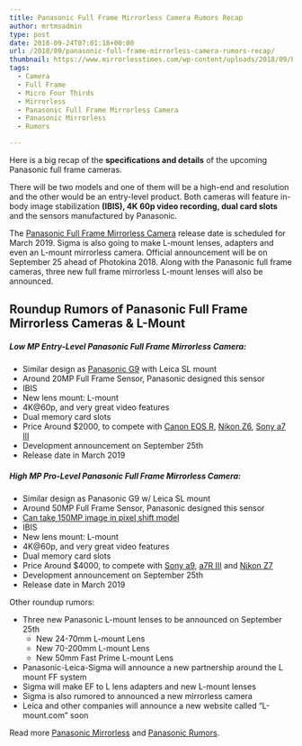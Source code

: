 ```yaml
---
title: Panasonic Full Frame Mirrorless Camera Rumors Recap
author: mrtmsadmin
type: post
date: 2018-09-24T07:01:18+00:00
url: /2018/09/panasonic-full-frame-mirrorless-camera-rumors-recap/
thumbnail: https://www.mirrorlesstimes.com/wp-content/uploads/2018/09/PanasonicG9-leica-SL-mount.jpg
tags:
  - Camera
  - Full Frame
  - Micro Four Thirds
  - Mirrorless
  - Panasonic Full Frame Mirrorless Camera
  - Panasonic Mirrorless
  - Rumors

---
```

Here is a big recap of the **specifications and details** of the upcoming Panasonic full frame cameras.

There will be two models and one of them will be a high-end and resolution and the other would be an entry-level product. Both cameras will feature in-body image stabilization **(IBIS), 4K 60p video recording, dual card slots** and the sensors manufactured by Panasonic.

The <a href="https://www.dailycameranews.com/tag/panasonic-full-frame-mirrorless-camera/" rel="tag">Panasonic Full Frame Mirrorless Camera</a> release date is scheduled for March 2019. Sigma is also going to make L-mount lenses, adapters and even an L-mount mirrorless camera. Official announcement will be on September 25 ahead of Photokina 2018. Along with the Panasonic full frame cameras, three new full frame mirrorless L-mount lenses will also be announced.<!--more-->

## Roundup Rumors of Panasonic Full Frame Mirrorless Cameras & L-Mount<span id="more-31255"></span>

##### Low MP Entry-Level Panasonic Full Frame Mirrorless Camera:

  * Similar design as <a href="https://www.amazon.com/PANASONIC-Mirrorless-Megapixels-High-Resolution-DC-G9KBODY/dp/B0774KTV1X/?tag=daicamnew-20" target="_blank" rel="nofollow external noopener noreferrer" data-wpel-link="external">Panasonic G9</a> with Leica SL mount
  * Around 20MP Full Frame Sensor, Panasonic designed this sensor
  * IBIS
  * New lens mount: L-mount
  * 4K@60p, and very great video features
  * Dual memory card slots
  * Price Around $2000, to compete with <a href="https://www.mirrorlesstimes.com/tags/canon-eos-r/" data-wpel-link="exclude">Canon EOS R</a>, <a href="https://www.mirrorlesstimes.com/tags/nikon-z6/" data-wpel-link="exclude">Nikon Z6</a>, <a href="https://www.dailycameranews.com/2018/03/sony-a7-iii-stock-availability-tracker/" data-wpel-link="internal">Sony a7 III</a>
  * Development announcement on September 25th
  * Release date in March 2019

##### High MP Pro-Level Panasonic Full Frame Mirrorless Camera:

  * Similar design as Panasonic G9 w/ Leica SL mount
  * Around 50MP Full Frame Sensor, Panasonic designed this sensor
  * <a href="https://www.dailycameranews.com/2018/09/specifications-of-the-panasonic-full-frame-cameras/" data-wpel-link="exclude">Can take 150MP image in pixel shift model</a>
  * IBIS
  * New lens mount: L-mount
  * 4K@60p, and very great video features
  * Dual memory card slots
  * Price Around $4000, to compete with <a href="http://www.mirrorlesstimess.com/tag/sony-a9/" data-wpel-link="exclude">Sony a9</a>, <a href="https://www.mirrorlesstimes.com/2017/11/best-lenses-sony-a7r-iii/" data-wpel-link="exclude">a7R III</a> and <a href="https://www.dailycameranews.com/2018/09/nikon-z7-in-stock-availability-tracker/" data-wpel-link="exclude">Nikon Z7</a>
  * Development announcement on September 25th
  * Release date in March 2019

Other roundup rumors:

  * Three new Panasonic L-mount lenses to be announced on September 25th 
      * New 24-70mm L-mount Lens
      * New 70-200mm L-mount Lens
      * New 50mm Fast Prime L-mount Lens
  * Panasonic-Leica-Sigma will announce a new partnership around the L mount FF system
  * Sigma will make EF to L lens adapters and new L-mount lenses
  * Sigma is also rumored to announced a new mirrorless camera
  * Leica and other companies will announce a new website called “L-mount.com” soon

Read more [Panasonic Mirrorless][1] and [Panasonic Rumors][2].

 [1]: https://www.mirrorlesstimes.com/tags/panasonic-mirrorless "Panasonic Mirrorless News"
 [2]: https://www.dailycameranews.com/tag/panasonic-rumors/